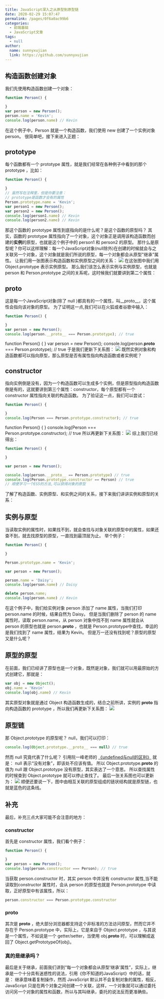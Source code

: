 ```yaml
---
title: JavaScript深入之从原型到原型链
date: 2020-02-29 15:07:47
permalink: /pages/0f6a0ac99b6
categories: 
  - 前端基础
  - JavaScript文章
tags: 
  - null
author: 
  name: sunnyxujian
  link: https://github.com/sunnyxujian
---
```


## 构造函数创建对象
我们先使用构造函数创建一个对象：
```javascript
function Person() {

}
var person = new Person();
person.name = 'Kevin';
console.log(person.name) // Kevin
```

在这个例子中，Person 就是一个构造函数，我们使用 new 创建了一个实例对象 person。
很简单吧，接下来进入正题：
## prototype
每个函数都有一个 prototype 属性，就是我们经常在各种例子中看到的那个 prototype ，比如：
```javascript
function Person() {

}
// 虽然写在注释里，但是你要注意：
// prototype是函数才会有的属性
Person.prototype.name = 'Kevin';
var person1 = new Person();
var person2 = new Person();
console.log(person1.name) // Kevin
console.log(person2.name) // Kevin
```
那这个函数的 prototype 属性到底指向的是什么呢？是这个函数的原型吗？
其实，函数的 prototype 属性指向了一个对象，这个对象正是调用该构造函数而创建的**实例**的原型，也就是这个例子中的 person1 和 person2 的原型。
那什么是原型呢？你可以这样理解：每一个JavaScript对象(null除外)在创建的时候就会与之关联另一个对象，这个对象就是我们所说的原型，每一个对象都会从原型"继承"属性。
让我们用一张图表示构造函数和实例原型之间的关系：
[![](https://camo.githubusercontent.com/02789d6806b75d34b2017021f58efa3aa7a2ee6be8a0c05fb3293438884b9ec0/68747470733a2f2f63646e2e6a7364656c6976722e6e65742f67682f6d717971696e6766656e672f426c6f672f496d616765732f70726f746f74797065312e706e67#crop=0&crop=0&crop=1&crop=1&from=url&id=YVSFk&margin=%5Bobject%20Object%5D&originHeight=208&originWidth=579&originalType=binary&ratio=1&rotation=0&showTitle=false&status=done&style=none&title=)](https://camo.githubusercontent.com/02789d6806b75d34b2017021f58efa3aa7a2ee6be8a0c05fb3293438884b9ec0/68747470733a2f2f63646e2e6a7364656c6976722e6e65742f67682f6d717971696e6766656e672f426c6f672f496d616765732f70726f746f74797065312e706e67)
在这张图中我们用 Object.prototype 表示实例原型。
那么我们该怎么表示实例与实例原型，也就是 person 和 Person.prototype 之间的关系呢，这时候我们就要讲到第二个属性：
## __proto__
这是每一个JavaScript对象(除了 null )都具有的一个属性，叫__proto__，这个属性会指向该对象的原型。
为了证明这一点,我们可以在火狐或者谷歌中输入：
```javascript
function Person() {

}
var person = new Person();
console.log(person.__proto__ === Person.prototype); // true
```
function Person() { } var person = new Person(); console.log(person.__proto__ === Person.prototype); // true
于是我们更新下关系图：
[![](https://camo.githubusercontent.com/3dde335faa15d03ffe3b907f6e5c2b5f4d2183caa4c47ac7486794bc407f663c/68747470733a2f2f63646e2e6a7364656c6976722e6e65742f67682f6d717971696e6766656e672f426c6f672f496d616765732f70726f746f74797065322e706e67#crop=0&crop=0&crop=1&crop=1&from=url&id=ex5bt&margin=%5Bobject%20Object%5D&originHeight=290&originWidth=576&originalType=binary&ratio=1&rotation=0&showTitle=false&status=done&style=none&title=)](https://camo.githubusercontent.com/3dde335faa15d03ffe3b907f6e5c2b5f4d2183caa4c47ac7486794bc407f663c/68747470733a2f2f63646e2e6a7364656c6976722e6e65742f67682f6d717971696e6766656e672f426c6f672f496d616765732f70726f746f74797065322e706e67)
既然实例对象和构造函数都可以指向原型，那么原型是否有属性指向构造函数或者实例呢？
## constructor
指向实例倒是没有，因为一个构造函数可以生成多个实例，但是原型指向构造函数倒是有的，这就要讲到第三个属性：constructor，每个原型都有一个 constructor 属性指向关联的构造函数。
为了验证这一点，我们可以尝试：
```javascript
function Person() {

}
console.log(Person === Person.prototype.constructor); // true
```
function Person() { } console.log(Person === Person.prototype.constructor); // true
所以再更新下关系图：
[![](https://camo.githubusercontent.com/0aaf005afda83d4e2fdd2bbe523df228b567a091317a2154181771b2706ea2ef/68747470733a2f2f63646e2e6a7364656c6976722e6e65742f67682f6d717971696e6766656e672f426c6f672f496d616765732f70726f746f74797065332e706e67#crop=0&crop=0&crop=1&crop=1&from=url&id=rVFCU&margin=%5Bobject%20Object%5D&originHeight=290&originWidth=580&originalType=binary&ratio=1&rotation=0&showTitle=false&status=done&style=none&title=)](https://camo.githubusercontent.com/0aaf005afda83d4e2fdd2bbe523df228b567a091317a2154181771b2706ea2ef/68747470733a2f2f63646e2e6a7364656c6976722e6e65742f67682f6d717971696e6766656e672f426c6f672f496d616765732f70726f746f74797065332e706e67)
综上我们已经得出：
```javascript
function Person() {

}

var person = new Person();

console.log(person.__proto__ == Person.prototype) // true
console.log(Person.prototype.constructor == Person) // true
// 顺便学习一个ES5的方法,可以获得对象的原型
```
了解了构造函数、实例原型、和实例之间的关系，接下来我们讲讲实例和原型的关系：
## 实例与原型
当读取实例的属性时，如果找不到，就会查找与对象关联的原型中的属性，如果还查不到，就去找原型的原型，一直找到最顶层为止。
举个例子：
```javascript
function Person() {

}

Person.prototype.name = 'Kevin';

var person = new Person();

person.name = 'Daisy';
console.log(person.name) // Daisy

delete person.name;
console.log(person.name) // Kevin
```
在这个例子中，我们给实例对象 person 添加了 name 属性，当我们打印 person.name 的时候，结果自然为 Daisy。
但是当我们删除了 person 的 name 属性时，读取 person.name，从 person 对象中找不到 name 属性就会从 person 的原型也就是 person.__proto__ ，也就是 Person.prototype中查找，幸运的是我们找到了 name 属性，结果为 Kevin。
但是万一还没有找到呢？原型的原型又是什么呢？
## 原型的原型
在前面，我们已经讲了原型也是一个对象，既然是对象，我们就可以用最原始的方式创建它，那就是：
```javascript
var obj = new Object();
obj.name = 'Kevin'
console.log(obj.name) // Kevin
```
其实原型对象就是通过 Object 构造函数生成的，结合之前所讲，实例的 __proto__ 指向构造函数的 prototype ，所以我们再更新下关系图：
[![](https://camo.githubusercontent.com/ad0ee0e2594c1ac471bbb42321963c130f4fe1ef9ec70389c8ced54544d3fd6c/68747470733a2f2f63646e2e6a7364656c6976722e6e65742f67682f6d717971696e6766656e672f426c6f672f496d616765732f70726f746f74797065342e706e67#crop=0&crop=0&crop=1&crop=1&from=url&id=UlKWB&margin=%5Bobject%20Object%5D&originHeight=477&originWidth=590&originalType=binary&ratio=1&rotation=0&showTitle=false&status=done&style=none&title=)](https://camo.githubusercontent.com/ad0ee0e2594c1ac471bbb42321963c130f4fe1ef9ec70389c8ced54544d3fd6c/68747470733a2f2f63646e2e6a7364656c6976722e6e65742f67682f6d717971696e6766656e672f426c6f672f496d616765732f70726f746f74797065342e706e67)
## 原型链
那 Object.prototype 的原型呢？
null，我们可以打印：
```javascript
console.log(Object.prototype.__proto__ === null) // true
```

然而 null 究竟代表了什么呢？
引用阮一峰老师的 [《undefined与null的区别》](http://www.ruanyifeng.com/blog/2014/03/undefined-vs-null.html) 就是：
null 表示“没有对象”，即该处不应该有值。
所以 Object.prototype.__proto__ 的值为 null 跟 Object.prototype 没有原型，其实表达了一个意思。
所以查找属性的时候查到 Object.prototype 就可以停止查找了。
最后一张关系图也可以更新为：
[![](https://camo.githubusercontent.com/9a69b0f03116884e80cf566f8542cf014a4dd043fce6ce030d615040461f4e5a/68747470733a2f2f63646e2e6a7364656c6976722e6e65742f67682f6d717971696e6766656e672f426c6f672f496d616765732f70726f746f74797065352e706e67#crop=0&crop=0&crop=1&crop=1&from=url&id=iEZ6C&margin=%5Bobject%20Object%5D&originHeight=525&originWidth=590&originalType=binary&ratio=1&rotation=0&showTitle=false&status=done&style=none&title=)](https://camo.githubusercontent.com/9a69b0f03116884e80cf566f8542cf014a4dd043fce6ce030d615040461f4e5a/68747470733a2f2f63646e2e6a7364656c6976722e6e65742f67682f6d717971696e6766656e672f426c6f672f496d616765732f70726f746f74797065352e706e67)
顺便还要说一下，图中由相互关联的原型组成的链状结构就是原型链，也就是蓝色的这条线。
## 补充
最后，补充三点大家可能不会注意的地方：
### constructor
首先是 constructor 属性，我们看个例子：
```javascript
function Person() {

}
var person = new Person();
console.log(person.constructor === Person); // true
```
当获取 person.constructor 时，其实 person 中并没有 constructor 属性,当不能读取到constructor 属性时，会从 person 的原型也就是 Person.prototype 中读取，正好原型中有该属性，所以：
```javascript
person.constructor === Person.prototype.constructor
```
### __proto__
其次是 __proto__ ，绝大部分浏览器都支持这个非标准的方法访问原型，然而它并不存在于 Person.prototype 中，实际上，它是来自于 Object.prototype ，与其说是一个属性，不如说是一个 getter/setter，当使用 obj.__proto__ 时，可以理解成返回了 Object.getPrototypeOf(obj)。
### 真的是继承吗？
最后是关于继承，前面我们讲到“每一个对象都会从原型‘继承’属性”，实际上，继承是一个十分具有迷惑性的说法，引用《你不知道的JavaScript》中的话，就是：
继承意味着复制操作，然而 JavaScript 默认并不会复制对象的属性，相反，JavaScript 只是在两个对象之间创建一个关联，这样，一个对象就可以通过委托访问另一个对象的属性和函数，所以与其叫继承，委托的说法反而更准确些。
